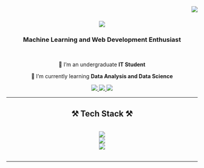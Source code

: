 <img align="right" src="https://visitor-badge.laobi.icu/badge?page_id=hailDev.hailDev" />

<h1 align="center">
    <img src="https://readme-typing-svg.herokuapp.com/?font=Righteous&color=1FF76C&size=35&center=true&vCenter=true&width=500&height=70&duration=4000&lines=Welcome+👋;+Let's+explore+my+experiences+!" />
</h1>

<h3 align="center">Machine Learning and Web Development Enthusiast</h3>
<br/>

<div align="center">
 
 🔭 I’m an undergraduate **IT Student**
 
 🌱 I’m currently learning **Data Analysis and Data Science**


 </div>

 <div align="center"> 
  <a href="mailto:croziputra@gmail.com">
    <img src="https://img.shields.io/badge/Gmail-333333?style=for-the-badge&logo=gmail&logoColor=red" />
  </a>
  <a href="https://linkedin.com/in/fachrur-rozi21" target="_blank">
    <img src="https://img.shields.io/badge/LinkedIn-0077B5?style=for-the-badge&logo=linkedin&logoColor=white" target="_blank" />
  </a>
  <a href="https://haildev.github.io/myportofolio/" target="_blank">
     <img src="https://img.shields.io/badge/Portfolio-FF5722?style=for-the-badge&logo=todoist&logoColor=white" target="_blank" /> <!-- sqlite, safari, google-chrome are other good icon options -->
  </a>
</div>
<hr/>

<h2 align="center">⚒️ Tech Stack ⚒️</h2>
<br/>
<div align="center">
    <img src="https://skillicons.dev/icons?i=vscode,github,git" /><br>
    <img src="https://skillicons.dev/icons?i=react,bootstrap,html,css,laravel,tailwind,javascript,nodejs" /><br>
    <img src="https://skillicons.dev/icons?i=python,tensorflow,pytorch,r,opencv,mysql" />
</div>

<br/>
<hr/>


<!--
**hailDev/hailDev** is a ✨ _special_ ✨ repository because its `README.md` (this file) appears on your GitHub profile.

Here are some ideas to get you started:

- 🔭 I’m currently working on ...
- 🌱 I’m currently learning ...
- 👯 I’m looking to collaborate on ...
- 🤔 I’m looking for help with ...
- 💬 Ask me about ...
- 📫 How to reach me: ...
- 😄 Pronouns: ...
- ⚡ Fun fact: ...
-->
